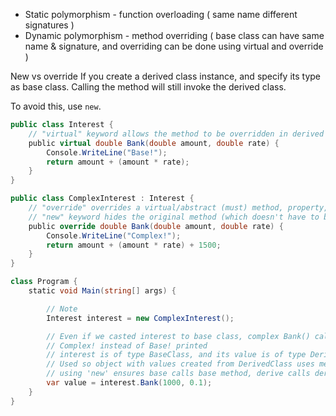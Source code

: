 * Static polymorphism - function overloading ( same name different signatures )
* Dynamic polymorphism - method overriding ( base class can have same name & signature, and overriding can be done using virtual and override )

New vs override
If you create a derived class instance, and specify its type as base class.
Calling the method will still invoke the derived class.

To avoid this, use `new`.

```csharp
public class Interest {
    // "virtual" keyword allows the method to be overridden in derived class using "override"
    public virtual double Bank(double amount, double rate) {
        Console.WriteLine("Base!");
        return amount + (amount * rate);
    }
}

public class ComplexInterest : Interest {
    // "override" overrides a virtual/abstract (must) method, property, indexer, event
    // "new" keyword hides the original method (which doesn't have to be virtual), not encouraged
    public override double Bank(double amount, double rate) {
        Console.WriteLine("Complex!");
        return amount + (amount * rate) + 1500;
    }
}

class Program {
    static void Main(string[] args) {

        // Note
        Interest interest = new ComplexInterest();

        // Even if we casted interest to base class, complex Bank() called
        // Complex! instead of Base! printed
        // interest is of type BaseClass, and its value is of type DerivedClass
        // Used so object with values created from DerivedClass uses methods in the DerivedClass
        // using 'new' ensures base calls base method, derive calls derived method
        var value = interest.Bank(1000, 0.1);
    }
}
```


